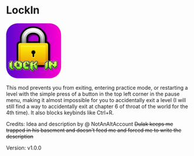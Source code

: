 # LockIn

<img src="logo.png" width="150" alt="the mod's logo" />

This mod prevents you from exiting, entering practice mode, or restarting a level with the simple press of a button in the top left corner in the pause menu, making it almost impossible for you to accidentally exit a level (I will still find a way to accidentally exit at chapter 6 of throat of the world for the 4th time). It also blocks keybinds like Ctrl+R.

Credits: Idea and description by @ NotAnAltAccount ~~Dulak keeps me trapped in his basement and doesn't feed me and forced me to write the description~~

Version: v1.0.0
